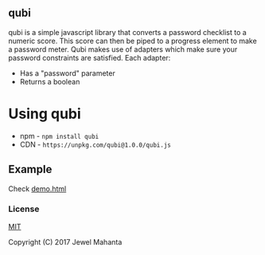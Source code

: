 ## qubi
qubi is a simple javascript library that converts a password
checklist to a numeric score. This score can then be piped to a
progress element to make a password meter. Qubi makes use of
adapters which make sure your password constraints are satisfied.
Each adapter:
   * Has a "password" parameter
   * Returns a boolean

# Using qubi
* npm - `npm install qubi`
* CDN - `https://unpkg.com/qubi@1.0.0/qubi.js`

## Example
Check [demo.html](https://github.com/lap00zza/qubi/blob/master/demo.html)

### License
[MIT](https://github.com/lap00zza/qubi/blob/master/LICENSE)

Copyright (C) 2017 Jewel Mahanta
